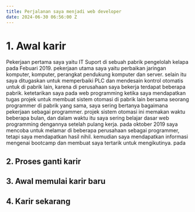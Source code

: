```yaml
---
title: Perjalanan saya menjadi web developer
date: 2024-06-30 06:56:00 Z
---
```


# 1. Awal karir

Pekerjaan pertama saya yaitu IT Suport di sebuah pabrik pengelolah kelapa pada Febuari 2019. pekerjaan utama saya yaitu perbaikan jaringan komputer, komputer, perangkat pendukung komputer dan server. selain itu saya ditugaskan untuk memperbaiki PLC dan mendesain kontrol otomatis untuk di pabrik lain, karena di perusahaan saya bekerja terdapat beberapa pabrik. ketetarikan saya pada web programming ketika saya mendapatkan tugas projek untuk membuat sistem otomasi di pabrik lain bersama seorang programmer di pabrik yang sama, saya sering bertanya bagaimana pekerjaan sebagai programmer. projek sistem otomasi ini memakan waktu beberapa bulan, dan dalam waktu itu saya sering belajar dasar web programming dengannya setelah pulang kerja.  pada oktober 2019 saya mencoba untuk melamar di beberapa perusahaan sebagai programmer, tetapi saya mendapatkan hasil nihil. kemudian saya mendapatkan informasi mengenai bootcamp dan membuat saya tertarik untuk mengikutinya. pada 

## 2. Proses ganti karir

## 3. Awal memulai karir baru

## 4. Karir sekarang